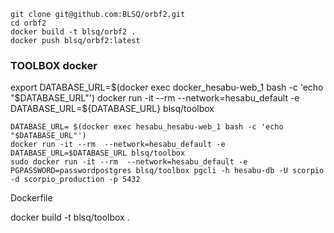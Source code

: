 
```
git clone git@github.com:BLSQ/orbf2.git
cd orbf2
docker build -t blsq/orbf2 .
docker push blsq/orbf2:latest
```


### TOOLBOX docker

export DATABASE_URL=$(docker exec docker_hesabu-web_1 bash -c 'echo "$DATABASE_URL"')
docker run -it --rm  --network=hesabu_default -e DATABASE_URL=${DATABASE_URL} blsq/toolbox

```
DATABASE_URL= $(docker exec hesabu_hesabu-web_1 bash -c 'echo "$DATABASE_URL"')
docker run -it --rm  --network=hesabu_default -e DATABASE_URL=$DATABASE_URL blsq/toolbox
sudo docker run -it --rm  --network=hesabu_default -e PGPASSWORD=passwordpostgres blsq/toolbox pgcli -h hesabu-db -U scorpio -d scorpio_production -p 5432
```

Dockerfile 

docker build -t blsq/toolbox .

